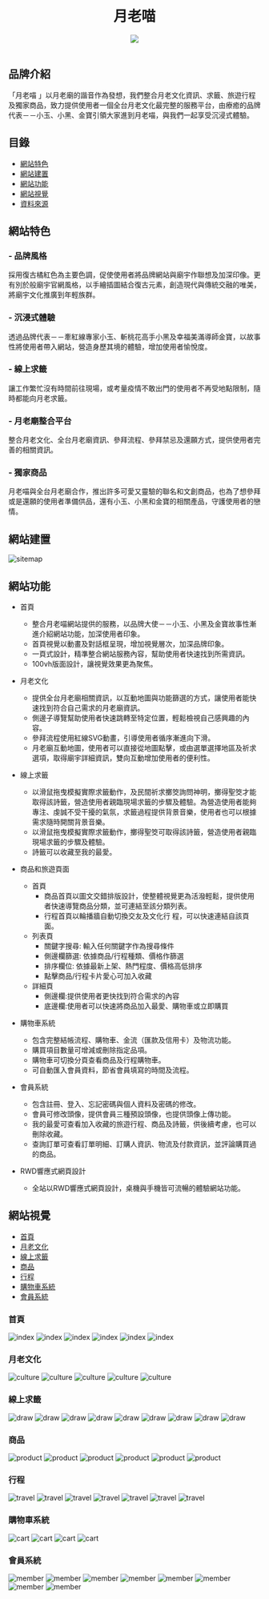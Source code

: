 <!-- # 月老喵 -->
<h1 align="center">月老喵</h1>
<div align="center">
  <img src="https://github.com/reesekuo117/MEOW/blob/ee72f1ed2babd736253ed571c29165b6df60baa1/README.img/MeowLOGO.png">
</div>
 <br>

<!-- ![LOGO](https://github.com/reesekuo117/MEOW/blob/ee72f1ed2babd736253ed571c29165b6df60baa1/README.img/MeowLOGO.png) -->

## 品牌介紹
「月老喵 」以月老廟的諧音作為發想，我們整合月老文化資訊、求籤、旅遊行程及獨家商品，致力提供使用者一個全台月老文化最完整的服務平台，由療癒的品牌代表－－小玉、小黑、金寶引領大家進到月老喵，與我們一起享受沉浸式體驗。

## 目錄
* [網站特色](#網站特色)
* [網站建置](#網站建置)
* [網站功能](#網站功能)
* [網站視覺](#網站視覺)
* [資料來源](#資料引用來源)

## 網站特色
### - 品牌風格
採用復古橘紅色為主要色調，促使使用者將品牌網站與廟宇作聯想及加深印像。更有別於般廟宇官網風格，以手繪插圖結合復古元素，創造現代與傳統交融的唯美，將廟宇文化推廣到年輕族群。
### - 沉浸式體驗
透過品牌代表－－牽紅線專家小玉、斬桃花高手小黑及幸福美滿導師金寶，以故事性將使用者帶入網站，營造身歷其境的體驗，增加使用者愉悅度。
### - 線上求籤
讓工作繁忙沒有時間前往現場，或考量疫情不敢出門的使用者不再受地點限制，隨時都能向月老求籤。 
### - 月老廟整合平台
整合月老文化、全台月老廟資訊、參拜流程、參拜禁忌及還願方式，提供使用者完善的相關資訊。
### - 獨家商品
月老喵與全台月老廟合作，推出許多可愛又靈驗的聯名和文創商品，也為了想參拜或是還願的使用者準備供品，還有小玉、小黑和金寶的相關產品，守護使用者的戀情。

## 網站建置
![sitemap](https://github.com/reesekuo117/MEOW/blob/b66c2ef7fbbb672ae79283d4e02248a7dd438738/README.img/sitemap.png)

## 網站功能
* 首頁
  * 整合月老喵網站提供的服務，以品牌大使－－小玉、小黑及金寶故事性漸進介紹網站功能，加深使用者印象。
  * 首頁視覺以動畫及對話框呈現，增加視覺層次，加深品牌印象。
  * 一頁式設計，精準整合網站服務內容，幫助使用者快速找到所需資訊。
  * 100vh版面設計，讓視覺效果更為聚焦。
* 月老文化
  * 提供全台月老廟相關資訊，以互動地圖與功能篩選的方式，讓使用者能快速找到符合自己需求的月老廟資訊。
  * 側邊子導覽幫助使用者快速跳轉至特定位置，輕鬆檢視自己感興趣的內容。
  * 參拜流程使用紅線SVG動畫，引導使用者循序漸進向下滑。
  * 月老廟互動地圖，使用者可以直接從地圖點擊，或由選單選擇地區及祈求選項，取得廟宇詳細資訊，雙向互動增加使用者的便利性。
* 線上求籤
  * 以滑鼠拖曳模擬實際求籤動作，及民間祈求擲筊詢問神明，擲得聖筊才能取得該詩籤，營造使用者親臨現場求籤的步驟及體驗。為營造使用者能夠專注、虔誠不受干擾的氣氛，求籤過程提供背景音樂，使用者也可以根據需求隨時開關背景音樂。
  * 以滑鼠拖曳模擬實際求籤動作，擲得聖筊可取得該詩籤，營造使用者親臨現場求籤的步驟及體驗。 
  * 詩籤可以收藏至我的最愛。 
* 商品和旅遊頁面
  * 首頁
    - 商品首頁以圖文交錯排版設計，使整體視覺更為活潑輕鬆，提供使用者快速導覽商品分類，並可連結至該分類列表。
    - 行程首頁以輪播牆自動切換交友及文化行 程，可以快速連結自該頁面。
  * 列表頁 
      - 關鍵字搜尋: 輸入任何關鍵字作為搜尋條件
      - 側邊欄篩選: 依據商品/行程種類、價格作篩選  
      - 排序欄位: 依據最新上架、熱門程度、價格高低排序 
      - 點擊商品/行程卡片愛心可加入收藏
  * 詳細頁
    - 側邊欄:提供使用者更快找到符合需求的內容
    - 底邊欄:使用者可以快速將商品加入最愛、購物車或立即購買
* 購物車系統
  * 包含完整結帳流程、購物車、金流（匯款及信用卡）及物流功能。
  * 購買項目數量可增減或刪除指定品項。
  * 購物車可切換分頁查看商品及行程購物車。
  * 可自動匯入會員資料，節省會員填寫的時間及流程。
  
* 會員系統
  * 包含註冊、登入、忘記密碼與個人資料及密碼的修改。
  * 會員可修改頭像，提供會員三種預設頭像，也提供頭像上傳功能。
  * 我的最愛可查看加入收藏的旅遊行程、商品及詩籤，供後續考慮，也可以刪除收藏。
  * 查詢訂單可查看訂單明細、訂購人資訊、物流及付款資訊，並評論購買過的商品。
* RWD響應式網頁設計
  * 全站以RWD響應式網頁設計，桌機與手機皆可流暢的體驗網站功能。

## 網站視覺
* [首頁](#首頁)
* [月老文化](#月老文化)
* [線上求籤](#線上求籤)
* [商品](#商品)
* [行程](#行程)
* [購物車系統](#購物車系統)
* [會員系統](#會員系統)

### 首頁
![index](https://github.com/reesekuo117/MEOW/blob/bef1f5d5f84a1b072e01fd696987d746f2945083/README.img/index/index01.png)
![index](https://github.com/reesekuo117/MEOW/blob/bef1f5d5f84a1b072e01fd696987d746f2945083/README.img/index/index02.png)
![index](https://github.com/reesekuo117/MEOW/blob/bef1f5d5f84a1b072e01fd696987d746f2945083/README.img/index/index03.png)
![index](https://github.com/reesekuo117/MEOW/blob/bef1f5d5f84a1b072e01fd696987d746f2945083/README.img/index/index04.png)
![index](https://github.com/reesekuo117/MEOW/blob/bef1f5d5f84a1b072e01fd696987d746f2945083/README.img/index/index05.png)
![index](https://github.com/reesekuo117/MEOW/blob/bef1f5d5f84a1b072e01fd696987d746f2945083/README.img/index/index06.png)
### 月老文化
![culture](https://github.com/reesekuo117/MEOW/blob/bbb834383bf4177b7065a43a595fbd1017bbcb03/README.img/culture/culture_01.jpg)
![culture](https://github.com/reesekuo117/MEOW/blob/bbb834383bf4177b7065a43a595fbd1017bbcb03/README.img/culture/culture_02.jpg)
![culture](https://github.com/reesekuo117/MEOW/blob/bbb834383bf4177b7065a43a595fbd1017bbcb03/README.img/culture/culture_03.jpg)
![culture](https://github.com/reesekuo117/MEOW/blob/bbb834383bf4177b7065a43a595fbd1017bbcb03/README.img/culture/culture_04.jpg)
![culture](https://github.com/reesekuo117/MEOW/blob/bbb834383bf4177b7065a43a595fbd1017bbcb03/README.img/culture/culture_05.jpg)
### 線上求籤
![draw](https://github.com/reesekuo117/MEOW/blob/bbb834383bf4177b7065a43a595fbd1017bbcb03/README.img/draw/draw01.png)
![draw](https://github.com/reesekuo117/MEOW/blob/bbb834383bf4177b7065a43a595fbd1017bbcb03/README.img/draw/draw02.png)
![draw](https://github.com/reesekuo117/MEOW/blob/bbb834383bf4177b7065a43a595fbd1017bbcb03/README.img/draw/draw03.png)
![draw](https://github.com/reesekuo117/MEOW/blob/bbb834383bf4177b7065a43a595fbd1017bbcb03/README.img/draw/draw04.png)
![draw](https://github.com/reesekuo117/MEOW/blob/bbb834383bf4177b7065a43a595fbd1017bbcb03/README.img/draw/draw05.png)
![draw](https://github.com/reesekuo117/MEOW/blob/bbb834383bf4177b7065a43a595fbd1017bbcb03/README.img/draw/draw06.png)
![draw](https://github.com/reesekuo117/MEOW/blob/bbb834383bf4177b7065a43a595fbd1017bbcb03/README.img/draw/draw07.png)
![draw](https://github.com/reesekuo117/MEOW/blob/bbb834383bf4177b7065a43a595fbd1017bbcb03/README.img/draw/draw08.png)
![draw](https://github.com/reesekuo117/MEOW/blob/bbb834383bf4177b7065a43a595fbd1017bbcb03/README.img/draw/draw09.png)
### 商品
![product](https://github.com/reesekuo117/MEOW/blob/48322f58163406da307ac8119b1376ca15b0e7b3/README.img/product/product01.png)
![product](https://github.com/reesekuo117/MEOW/blob/48322f58163406da307ac8119b1376ca15b0e7b3/README.img/product/product02.png)
![product](https://github.com/reesekuo117/MEOW/blob/48322f58163406da307ac8119b1376ca15b0e7b3/README.img/product/product03.png)
![product](https://github.com/reesekuo117/MEOW/blob/48322f58163406da307ac8119b1376ca15b0e7b3/README.img/product/product04.png)
![product](https://github.com/reesekuo117/MEOW/blob/48322f58163406da307ac8119b1376ca15b0e7b3/README.img/product/product05.png)
![product](https://github.com/reesekuo117/MEOW/blob/48322f58163406da307ac8119b1376ca15b0e7b3/README.img/product/product06.png)
### 行程
![travel](https://github.com/reesekuo117/MEOW/blob/bbb834383bf4177b7065a43a595fbd1017bbcb03/README.img/travel/travel_01.jpg)
![travel](https://github.com/reesekuo117/MEOW/blob/bbb834383bf4177b7065a43a595fbd1017bbcb03/README.img/travel/travel_02.jpg)
![travel](https://github.com/reesekuo117/MEOW/blob/bbb834383bf4177b7065a43a595fbd1017bbcb03/README.img/travel/travel_03.jpg)
![travel](https://github.com/reesekuo117/MEOW/blob/bbb834383bf4177b7065a43a595fbd1017bbcb03/README.img/travel/travel_04.jpg)
![travel](https://github.com/reesekuo117/MEOW/blob/bbb834383bf4177b7065a43a595fbd1017bbcb03/README.img/travel/travel_05.jpg)
![travel](https://github.com/reesekuo117/MEOW/blob/bbb834383bf4177b7065a43a595fbd1017bbcb03/README.img/travel/travel_06.jpg)
![travel](https://github.com/reesekuo117/MEOW/blob/bbb834383bf4177b7065a43a595fbd1017bbcb03/README.img/travel/travel_07.jpg)
<!-- ![travel](https://github.com/reesekuo117/MEOW/blob/bbb834383bf4177b7065a43a595fbd1017bbcb03/README.img/travel/travel_08.jpg) -->
### 購物車系統
![cart](https://github.com/reesekuo117/MEOW/blob/c3c8ec53d712277da699e81b5532905e83cb599b/README.img/shoppingCart/shoppingCart01.png)
![cart](https://github.com/reesekuo117/MEOW/blob/c3c8ec53d712277da699e81b5532905e83cb599b/README.img/shoppingCart/shoppingCart02.png)
![cart](https://github.com/reesekuo117/MEOW/blob/c3c8ec53d712277da699e81b5532905e83cb599b/README.img/shoppingCart/shoppingCart03.png)
![cart](https://github.com/reesekuo117/MEOW/blob/c3c8ec53d712277da699e81b5532905e83cb599b/README.img/shoppingCart/shoppingCart04.png)
### 會員系統
![member](https://github.com/reesekuo117/MEOW/blob/b3b8dadae5e334951d4fe71b6d7256c664a78eda/README.img/member/01.png)
![member](https://github.com/reesekuo117/MEOW/blob/b3b8dadae5e334951d4fe71b6d7256c664a78eda/README.img/member/02.png)
![member](https://github.com/reesekuo117/MEOW/blob/b3b8dadae5e334951d4fe71b6d7256c664a78eda/README.img/member/03.png)
![member](https://github.com/reesekuo117/MEOW/blob/b3b8dadae5e334951d4fe71b6d7256c664a78eda/README.img/member/04.png)
![member](https://github.com/reesekuo117/MEOW/blob/b3b8dadae5e334951d4fe71b6d7256c664a78eda/README.img/member/05.png)
![member](https://github.com/reesekuo117/MEOW/blob/b3b8dadae5e334951d4fe71b6d7256c664a78eda/README.img/member/06.png)
![member](https://github.com/reesekuo117/MEOW/blob/0dbcc6c73aadf20b944a96d62d6b8174cf4fc60a/README.img/member/07.png)
![member](https://github.com/reesekuo117/MEOW/blob/0dbcc6c73aadf20b944a96d62d6b8174cf4fc60a/README.img/member/08.png)
